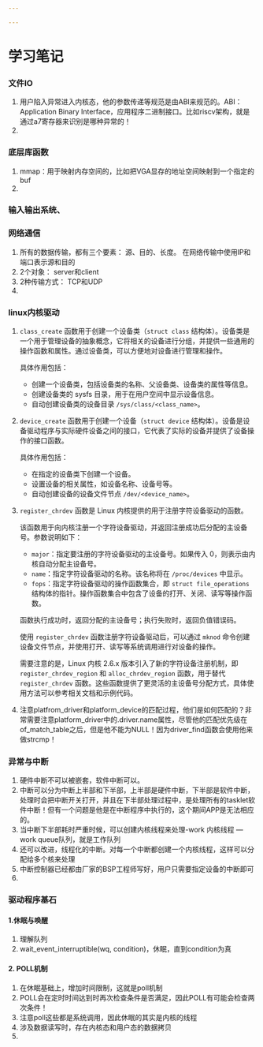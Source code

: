 ```yaml
---

---
```


# 				学习笔记



### 文件IO

1. 用户陷入异常进入内核态，他的参数传递等规范是由ABI来规范的。ABI： Application Binary Interface，应用程序二进制接口。比如riscv架构，就是通过a7寄存器来识别是哪种异常的！
2. 

### 底层库函数

1. mmap：用于映射内存空间的，比如把VGA显存的地址空间映射到一个指定的buf
2.  

### 输入输出系统、





### 网络通信

1. 所有的数据传输，都有三个要素： 源、目的、长度。 在网络传输中使用IP和端口表示源和目的
2. 2个对象： server和client
3. 2种传输方式： TCP和UDP
4. 



### linux内核驱动

1. `class_create` 函数用于创建一个设备类（`struct class` 结构体）。设备类是一个用于管理设备的抽象概念，它将相关的设备进行分组，并提供一些通用的操作函数和属性。通过设备类，可以方便地对设备进行管理和操作。

   具体作用包括：

   - 创建一个设备类，包括设备类的名称、父设备类、设备类的属性等信息。
   - 创建设备类的 sysfs 目录，用于在用户空间中显示设备信息。
   - 自动创建设备类的设备目录 `/sys/class/<class_name>`。

2. `device_create` 函数用于创建一个设备（`struct device` 结构体）。设备是设备驱动程序与实际硬件设备之间的接口，它代表了实际的设备并提供了设备操作的接口函数。

   具体作用包括：

   - 在指定的设备类下创建一个设备。
   - 设置设备的相关属性，如设备名称、设备号等。
   - 自动创建设备的设备文件节点 `/dev/<device_name>`。

3. `register_chrdev` 函数是 Linux 内核提供的用于注册字符设备驱动的函数。

   该函数用于向内核注册一个字符设备驱动，并返回注册成功后分配的主设备号。参数说明如下：

   - `major`：指定要注册的字符设备驱动的主设备号。如果传入 0，则表示由内核自动分配主设备号。
   - `name`：指定字符设备驱动的名称。该名称将在 `/proc/devices` 中显示。
   - `fops`：指定字符设备驱动的操作函数集合，即 `struct file_operations` 结构体的指针。操作函数集合中包含了设备的打开、关闭、读写等操作函数。

   函数执行成功时，返回分配的主设备号；执行失败时，返回负值错误码。

   使用 `register_chrdev` 函数注册字符设备驱动后，可以通过 `mknod` 命令创建设备文件节点，并使用打开、读写等系统调用进行对设备的操作。

   需要注意的是，Linux 内核 2.6.x 版本引入了新的字符设备注册机制，即 `register_chrdev_region` 和 `alloc_chrdev_region` 函数，用于替代 `register_chrdev` 函数。这些函数提供了更灵活的主设备号分配方式，具体使用方法可以参考相关文档和示例代码。

4. 注意platfrom_driver和platform_device的匹配过程，他们是如何匹配的？非常需要注意platform_driver中的.driver.name属性，尽管他的匹配优先级在of_match_table之后，但是他不能为NULL！因为driver_find函数会使用他来做strcmp！



### 异常与中断

1. 硬件中断不可以被嵌套，软件中断可以。
2. 中断可以分为中断上半部和下半部，上半部是硬件中断，下半部是软件中断，处理时会把中断开关打开，并且在下半部处理过程中，是处理所有的tasklet软件中断！但有一个问题是他是在中断程序中执行的，这个期间APP是无法相应的。
3. 当中断下半部耗时严重时候，可以创建内核线程来处理-work 内核线程 — work queue队列，就是工作队列
4. 还可以改进，线程化的中断。对每一个中断都创建一个内核线程，这样可以分配给多个核来处理
5. 中断控制器已经都由厂家的BSP工程师写好，用户只需要指定设备的中断即可
6. 



### 驱动程序基石

#### 1.休眠与唤醒

1. 理解队列
2. wait_event_interruptible(wq, condition)，休眠，直到condition为真

#### 2. POLL机制

1. 在休眠基础上，增加时间限制，这就是poll机制
2. POLL会在定时时间达到时再次检查条件是否满足，因此POLL有可能会检查两次条件！
3. 注意poll这些都是系统调用，因此休眠的其实是内核的线程
4. 涉及数据读写时，存在内核态和用户态的数据拷贝
5. 

